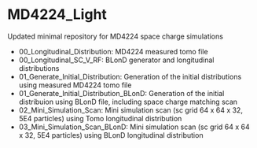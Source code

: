 # MD4224_Light
Updated minimal repository for MD4224 space charge simulations

- 00_Longitudinal_Distribution: MD4224 measured tomo file
- 00_Longitudinal_SC_V_RF: BLonD generator and longitudinal distributions
- 01_Generate_Initial_Distribution: Generation of the initial distributions using measured MD4224 tomo file
- 01_Generate_Initial_Distribution_BLonD: Generation of the initial distribuion using BLonD file, including space charge matching scan
- 02_Mini_Simulation_Scan: Mini simulation scan (sc grid 64 x 64 x 32, 5E4 particles) using Tomo longitudinal distribution
- 03_Mini_Simulation_Scan_BLonD: Mini simulation scan (sc grid 64 x 64 x 32, 5E4 particles) using BLonD longitudinal distribution
